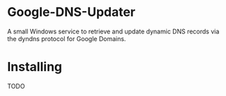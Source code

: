 Google-DNS-Updater
====================

A small Windows service to retrieve and update dynamic DNS records via the dyndns protocol for Google Domains.

Installing
====================

TODO